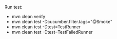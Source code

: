 Run test: 
- mvn clean verify
- mvn clean test -Dcucumber.filter.tags="@Smoke"  
- mvn clean test -Dtest=TestRunner
- mvn clean test -Dtest=TestFailedRunner
